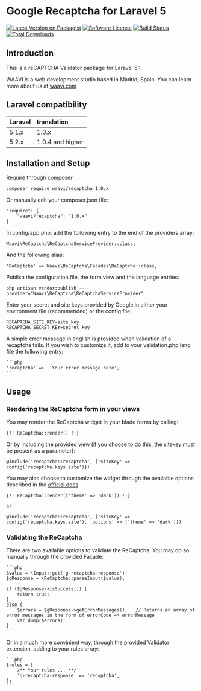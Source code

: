 # Google Recaptcha for Laravel 5

[![Latest Version on Packagist](https://img.shields.io/packagist/v/waavi/recaptcha.svg?style=flat-square)](https://packagist.org/packages/waavi/recaptcha)
[![Software License](https://img.shields.io/badge/license-MIT-brightgreen.svg?style=flat-square)](LICENSE.md)
[![Build Status](https://img.shields.io/travis/Waavi/recaptcha/master.svg?style=flat-square)](https://travis-ci.org/Waavi/recaptcha)
[![Total Downloads](https://img.shields.io/packagist/dt/waavi/recaptcha.svg?style=flat-square)](https://packagist.org/packages/waavi/recaptcha)

## Introduction

This is a reCAPTCHA Validator package for Laravel 5.1.

WAAVI is a web development studio based in Madrid, Spain. You can learn more about us at [waavi.com](http://waavi.com)

## Laravel compatibility

 Laravel  | translation
:---------|:----------
 5.1.x    | 1.0.x
 5.2.x    | 1.0.4 and higher

## Installation and Setup

Require through composer

    composer require waavi/recaptcha 1.0.x

Or manually edit your composer.json file:

    "require": {
        "waavi/recaptcha": "1.0.x"
    }

In config/app.php, add the following entry to the end of the providers array:

    Waavi\ReCaptcha\ReCaptchaServiceProvider::class,

And the following alias:

    'ReCaptcha' => Waavi\ReCaptcha\Facades\ReCaptcha::class,

Publish the configuration file, the form view and the language entries:

    php artisan vendor:publish --provider="Waavi\ReCaptcha\ReCaptchaServiceProvider"

Enter your secret and site keys provided by Google in either your environment file (recommended) or the config file:

    RECAPTCHA_SITE_KEY=site_key
    RECAPTCHA_SECRET_KEY=secret_key

A simple error message in english is provided when validation of a recaptcha fails. If you wish to customize it, add to your validation.php lang file the following entry:

    ```php
    'recaptcha' =>  'Your error message here',
    ```

## Usage

### Rendering the ReCaptcha form in your views

You may render the ReCaptcha widget in your blade forms by calling:

    {!! ReCaptcha::render() !!}

Or by including the provided view (if you choose to do this, the sitekey must be present as a parameter):

    @include('recaptcha::recaptcha', ['siteKey' => config('recaptcha.keys.site')])

You may also choose to customize the widget through the available options described in the [official docs](https://developers.google.com/recaptcha/docs/display)

    {!! ReCaptcha::render(['theme' => 'dark']) !!}

    or

    @include('recaptcha::recaptcha', ['siteKey' => config('recaptcha.keys.site'), 'options' => ['theme' => 'dark']])

### Validating the ReCaptcha

There are two available options to validate the ReCaptcha. You may do so manually through the provided Facade:

    ```php
    $value = \Input::get('g-recaptcha-response');
    $gResponse = \ReCaptcha::parseInput($value);

    if ($gResponse->isSuccess()) {
        return true;
    }
    else {
        $errors = $gResponse->getErrorMessages();   // Returns an array of error messages in the form of errorCode => errorMessage
        var_dump($errors);
    }
    ```

Or in a much more convinient way, through the provided Validator extension, adding to your rules array:

    ```php
    $rules = [
        /** Your rules ... **/
        'g-recaptcha-response' => 'recaptcha',
    ];
    ```